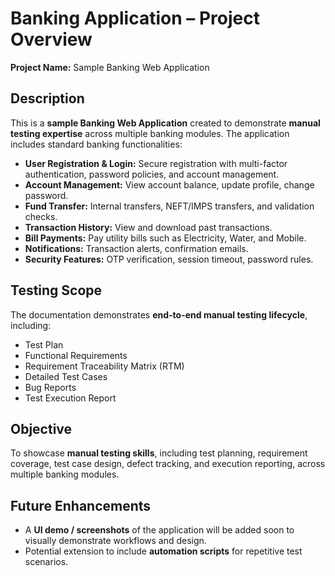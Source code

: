 # Banking Application – Project Overview

**Project Name:** Sample Banking Web Application

## Description
This is a **sample Banking Web Application** created to demonstrate **manual testing expertise** across multiple banking modules. The application includes standard banking functionalities:

- **User Registration & Login:** Secure registration with multi-factor authentication, password policies, and account management.
- **Account Management:** View account balance, update profile, change password.
- **Fund Transfer:** Internal transfers, NEFT/IMPS transfers, and validation checks.
- **Transaction History:** View and download past transactions.
- **Bill Payments:** Pay utility bills such as Electricity, Water, and Mobile.
- **Notifications:** Transaction alerts, confirmation emails.
- **Security Features:** OTP verification, session timeout, password rules.

## Testing Scope
The documentation demonstrates **end-to-end manual testing lifecycle**, including:

- Test Plan
- Functional Requirements
- Requirement Traceability Matrix (RTM)
- Detailed Test Cases
- Bug Reports
- Test Execution Report

## Objective
To showcase **manual testing skills**, including test planning, requirement coverage, test case design, defect tracking, and execution reporting, across multiple banking modules.

## Future Enhancements
- A **UI demo / screenshots** of the application will be added soon to visually demonstrate workflows and design.
- Potential extension to include **automation scripts** for repetitive test scenarios.
